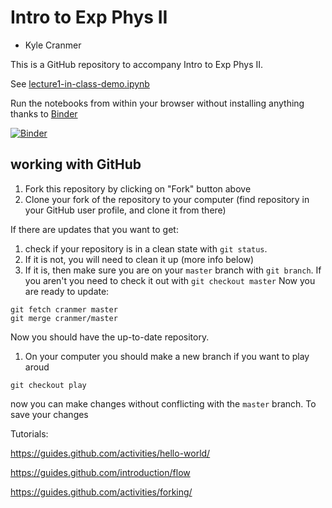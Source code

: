# Intro to Exp Phys II

* Kyle Cranmer 


This is a GitHub repository to accompany Intro to Exp Phys II.

See [lecture1-in-class-demo.ipynb](lecture1-in-class-demo.ipynb)

Run the notebooks from within your browser without installing anything thanks to [Binder](http://mybinder.org)

[![Binder](http://mybinder.org/badge.svg)](http://mybinder.org/repo/cranmer/intro-exp-phys-II)


## working with GitHub

1. Fork this repository by clicking on "Fork" button above
1. Clone your fork of the repository to your computer (find repository in your GitHub user profile, and clone it from there)

If there are updates that you want to get:
1. check if your repository is in a clean state with `git status`. 
1. If it is not, you will need to clean it up (more info below)
1. If it is, then make sure you are on your `master` branch with `git branch`. 
If you aren't you need to check it out with `git checkout master`
Now you are ready to update:
```
git fetch cranmer master
git merge cranmer/master
```

Now you should have the up-to-date repository.


1. On your computer you should make a new branch if you want to play aroud
```git branch play
git checkout play
```
now you can make changes without conflicting with the `master` branch.
To save your changes 

Tutorials:

https://guides.github.com/activities/hello-world/

https://guides.github.com/introduction/flow

https://guides.github.com/activities/forking/

